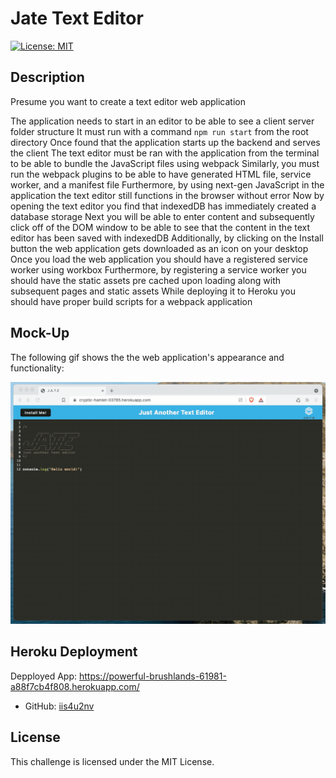 # Jate Text Editor

[![License: MIT](https://img.shields.io/badge/License-MIT-brightgreen.svg)](https://opensource.org/licenses/MIT)

## Description

Presume you want to create a text editor web application

The application needs to start in an editor to be able to see a client server folder structure
It must run with a command `npm run start` from the root directory
Once found that the application starts up the backend and serves the client
The text editor must be ran with the application from the terminal to be able to bundle the JavaScript files using webpack
Similarly, you must run the webpack plugins to be able to have generated HTML file, service worker, and a manifest file
Furthermore, by using next-gen JavaScript in the application the text editor still functions in the browser without error
Now by opening the text editor you find that indexedDB has immediately created a database storage
Next you will be able to enter content and subsequently click off of the DOM window to be able to see that the content in the text editor has been saved with indexedDB
Additionally, by clicking on the Install button the web application gets downloaded as an icon on your desktop
Once you load the web application you should have a registered service worker using workbox
Furthermore, by registering a service worker you should have the static assets pre cached upon loading along with subsequent pages and static assets
While deploying it to Heroku you should have proper build scripts for a webpack application

## Mock-Up

The following gif shows the the web application's appearance and functionality:

![Alt text](https://github.com/iis4u2nv/jate-text-19/blob/main/Assets/00-demo.gif)


## Heroku Deployment

Depployed App: https://powerful-brushlands-61981-a88f7cb4f808.herokuapp.com/

- GitHub: [iis4u2nv](https://github.com/iis4u2nv/jate-text-19)

## License

This challenge is licensed under the MIT License.
